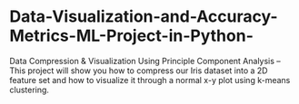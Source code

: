 # Data-Visualization-and-Accuracy-Metrics-ML-Project-in-Python-

Data Compression & Visualization Using Principle Component Analysis – This project will show you how to compress our Iris dataset into a 2D feature set and how to visualize it through a normal x-y plot using k-means clustering.
